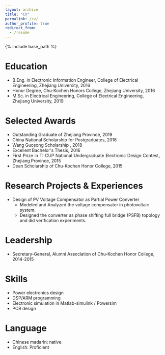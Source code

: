 ```yaml
---
layout: archive
title: "CV"
permalink: /cv/
author_profile: true
redirect_from:
  - /resume
---
```


{% include base_path %}

# Education
- B.Eng. in Electronic Information Engineer, College of Electrical Engineering, Zhejiang University, 2016
- Honor Degree, Chu-Kochen Honors College, Zhejiang University, 2016
- M.Sc. in Electrical Engineering, College of Electrical Engineering, Zhejiang University, 2019 <br>

# Selected Awards
* Outstanding Graduate of Zhejiang Province, 2019
* China National Scholarship for Postgraduates, 2018
* Wang Guosong Scholarship , 2018
* Excellent Bachelor's Thesis, 2016
* <div style="text-align: justify">First Prize in TI CUP National Undergraduate Electronic Design Contest, Zhejiang Province, 2015<div>
* Dean Scholarship of Chu-Kochen Honor College, 2015<br>
  
# Research Projects & Experiences
* Design of PV Voltage Compensator as Partial Power Converter
  * Modeled and Analyzed the voltage compensator in photovoltaic system.
  * <div style="text-align: justify">Designed the converter as phase shifting full bridge (PSFB) topology and did verification experiments.<div>

# Leadership
* Secretary-General, Alumni Association of Chu-Kochen Honor College, 2014-2015<br>

# Skills
* Power electronics design
* DSP/ARM programming
* Electronic simulation in Matlab-simulink / Powersim
* PCB design<br>

# Language
* Chinese madarin: native
* English: Proficient